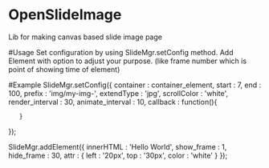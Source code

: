 # OpenSlideImage
Lib for making canvas based slide image page

#Usage
Set configuration by using SlideMgr.setConfig method.
Add Element with option to adjust your purpose. (like frame number which is point of showing time of element)

#Example
SlideMgr.setConfig({
       container : container_element,
       start : 7,
       end : 100,
       prefix : 'img/my-img-',
       extendType : 'jpg',
       scrollColor : 'white',
       render_interval : 30,
       animate_interval : 10,
       callback : function(){

       }
});

SlideMgr.addElement({
        innerHTML : 'Hello World',
        show_frame : 1,
        hide_frame : 30,
        attr : {
            left : '20px',
            top : '30px',
            color : 'white'
        }
});